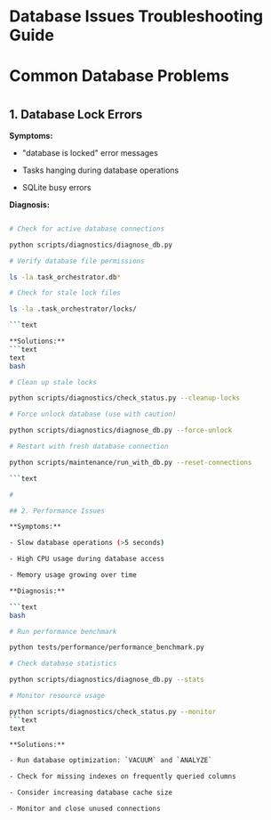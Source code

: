 

# Database Issues Troubleshooting Guide

#

# Common Database Problems

#

## 1. Database Lock Errors

**Symptoms:**

- "database is locked" error messages

- Tasks hanging during database operations  

- SQLite busy errors

**Diagnosis:**

```bash

# Check for active database connections

python scripts/diagnostics/diagnose_db.py

# Verify database file permissions

ls -la task_orchestrator.db*

# Check for stale lock files

ls -la .task_orchestrator/locks/

```text

**Solutions:**
```text
text
bash

# Clean up stale locks

python scripts/diagnostics/check_status.py --cleanup-locks

# Force unlock database (use with caution)

python scripts/diagnostics/diagnose_db.py --force-unlock

# Restart with fresh database connection

python scripts/maintenance/run_with_db.py --reset-connections

```text

#

## 2. Performance Issues

**Symptoms:**

- Slow database operations (>5 seconds)

- High CPU usage during database access

- Memory usage growing over time

**Diagnosis:**

```text
bash

# Run performance benchmark

python tests/performance/performance_benchmark.py

# Check database statistics  

python scripts/diagnostics/diagnose_db.py --stats

# Monitor resource usage

python scripts/diagnostics/check_status.py --monitor
```text
text

**Solutions:**

- Run database optimization: `VACUUM` and `ANALYZE`

- Check for missing indexes on frequently queried columns

- Consider increasing database cache size

- Monitor and close unused connections
